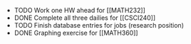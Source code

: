 - TODO Work one HW ahead for [[MATH232]]
- DONE Complete all three dailies for [[CSCI240]]
- TODO Finish database entries for jobs (research position)
- DONE Graphing exercise for [[MATH360]]